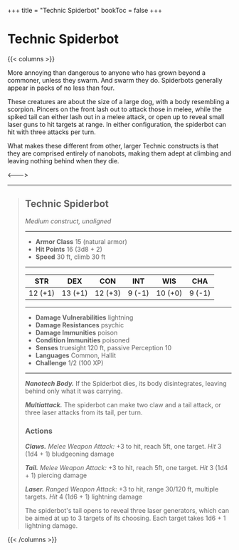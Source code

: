 +++
title = "Technic Spiderbot"
bookToc = false
+++

# Technic Spiderbot

{{< columns >}}

More annoying than dangerous to anyone who has grown beyond a commoner, unless they swarm. And swarm they do. Spiderbots generally appear in packs of no less than four.

These creatures are about the size of a large dog, with a body resembling a scorpion. Pincers on the front lash out to attack those in melee, while the spiked tail can either lash out in a melee attack, or open up to reveal small laser guns to hit targets at range. In either configuration, the spiderbot can hit with three attacks per turn.

What makes these different from other, larger Technic constructs is that they are comprised entirely of nanobots, making them adept at climbing and leaving nothing behind when they die.

<--->

<div class="phb">

___
> ## Technic Spiderbot
>*Medium construct, unaligned*
> ___
> - **Armor Class** 15 (natural armor)
> - **Hit Points** 16 (3d8 + 2)
> - **Speed** 30 ft, climb 30 ft
>___
>|STR|DEX|CON|INT|WIS|CHA|
>|:---:|:---:|:---:|:---:|:---:|:---:|
>|12 (+1)|13 (+1)|12 (+3)|9 (-1)|10 (+0)|9 (-1)|
>___
> - **Damage Vulnerabilities** lightning
> - **Damage Resistances** psychic
> - **Damage Immunities** poison
> - **Condition Immunities** poisoned
> - **Senses** truesight 120 ft, passive Perception 10
> - **Languages** Common, Hallit
> - **Challenge** 1/2 (100 XP)
> ___
> ***Nanotech Body.*** If the Spiderbot dies, its body disintegrates, leaving behind only what it was carrying.
>
> ***Multiattack.*** The spiderbot can make two claw and a tail attack, or three laser attacks from its tail, per turn.
> ### Actions
> ***Claws.*** *Melee Weapon Attack:* +3 to hit, reach 5ft, one target. *Hit* 3 (1d4 + 1) bludgeoning damage
>
> ***Tail.*** *Melee Weapon Attack:* +3 to hit, reach 5ft, one target. *Hit* 3 (1d4 + 1) piercing damage
>
> ***Laser.*** *Ranged Weapon Attack:* +3 to hit, range 30/120 ft, multiple targets. *Hit* 4 (1d6 + 1) lightning damage
>
> The spiderbot's tail opens to reveal three laser generators, which can be aimed at up to 3 targets of its choosing. Each target takes 1d6 + 1 lightning damage.
</div>

{{< /columns >}}
